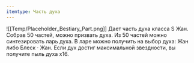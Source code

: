 ```yaml
---
itemtype: Часть духа
---
```

![[Temp/Placeholder_Bestiary_Part.png]]
Дает часть духа класса S Жан. Собрав 50 частей, можно призвать духа. Из 50 частей можно синтезировать ларь духа. В ларе можно получить на выбор духа: Жан либо Блеск · Жан. Если дух достиг максимальной звездности, вы получите пыль духа х16.
